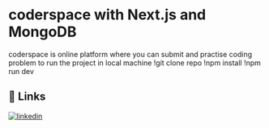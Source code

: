 
# coderspace with Next.js and MongoDB

coderspace is online platform where you can submit and practise coding problem to run the project in local machine
!git clone repo
!npm install
!npm run dev



## 🔗 Links
[![linkedin](https://img.shields.io/badge/linkedin-0A66C2?style=for-the-badge&logo=linkedin&logoColor=white)](https://www.linkedin.com/)


